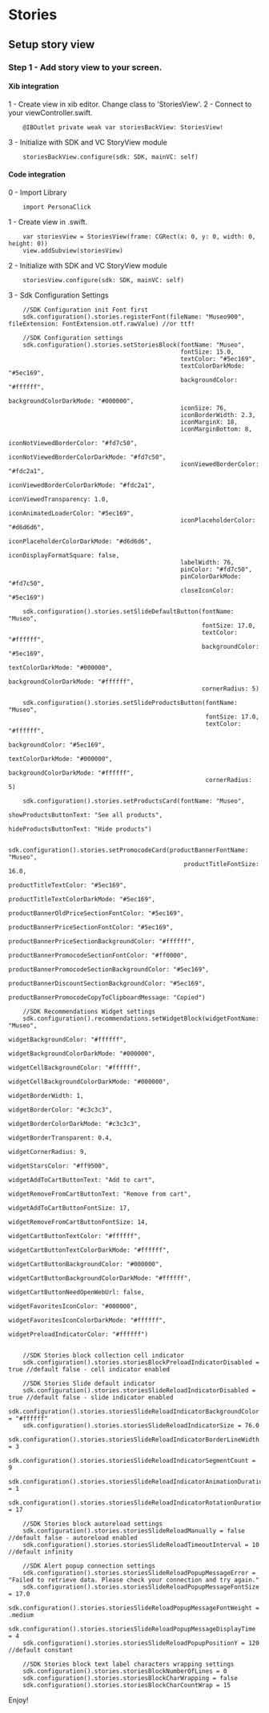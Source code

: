 # Stories
## Setup story view
### Step 1 - Add story view to your screen.
#### Xib integration
1 - Create view in xib editor. Change class to 'StoriesView'. 
2 - Connect to your viewController.swift. 

        @IBOutlet private weak var storiesBackView: StoriesView!
    
3 - Initialize with SDK and VC StoryView module
    
        storiesBackView.configure(sdk: SDK, mainVC: self)
    
#### Code integration
0 - Import Library
    
        import PersonaClick

1 - Create view in .swift.

        var storiesView = StoriesView(frame: CGRect(x: 0, y: 0, width: 0, height: 0))
        view.addSubview(storiesView)

2 - Initialize with SDK and VC StoryView module
    
        storiesView.configure(sdk: SDK, mainVC: self)
    
3 - Sdk Configuration Settings

        //SDK Configuration init Font first
        sdk.configuration().stories.registerFont(fileName: "Museo900", fileExtension: FontExtension.otf.rawValue) //or ttf!

        //SDK Configuration settings
        sdk.configuration().stories.setStoriesBlock(fontName: "Museo",
                                                    fontSize: 15.0,
                                                    textColor: "#5ec169",
                                                    textColorDarkMode: "#5ec169",
                                                    backgroundColor: "#ffffff",
                                                    backgroundColorDarkMode: "#000000",
                                                    iconSize: 76,
                                                    iconBorderWidth: 2.3,
                                                    iconMarginX: 18,
                                                    iconMarginBottom: 8,
                                                    iconNotViewedBorderColor: "#fd7c50",
                                                    iconNotViewedBorderColorDarkMode: "#fd7c50",
                                                    iconViewedBorderColor: "#fdc2a1",
                                                    iconViewedBorderColorDarkMode: "#fdc2a1",
                                                    iconViewedTransparency: 1.0,
                                                    iconAnimatedLoaderColor: "#5ec169",
                                                    iconPlaceholderColor: "#d6d6d6",
                                                    iconPlaceholderColorDarkMode: "#d6d6d6",
                                                    iconDisplayFormatSquare: false,
                                                    labelWidth: 76,
                                                    pinColor: "#fd7c50",
                                                    pinColorDarkMode: "#fd7c50",
                                                    closeIconColor: "#5ec169")

        sdk.configuration().stories.setSlideDefaultButton(fontName: "Museo",
                                                          fontSize: 17.0,
                                                          textColor: "#ffffff",
                                                          backgroundColor: "#5ec169",
                                                          textColorDarkMode: "#000000",
                                                          backgroundColorDarkMode: "#ffffff",
                                                          cornerRadius: 5)

        sdk.configuration().stories.setSlideProductsButton(fontName: "Museo",
                                                           fontSize: 17.0,
                                                           textColor: "#ffffff",
                                                           backgroundColor: "#5ec169",
                                                           textColorDarkMode: "#000000",
                                                           backgroundColorDarkMode: "#ffffff",
                                                           cornerRadius: 5)

        sdk.configuration().stories.setProductsCard(fontName: "Museo",
                                                    showProductsButtonText: "See all products",
                                                    hideProductsButtonText: "Hide products")

        sdk.configuration().stories.setPromocodeCard(productBannerFontName: "Museo",
                                                     productTitleFontSize: 16.0,
                                                     productTitleTextColor: "#5ec169",
                                                     productTitleTextColorDarkMode: "#5ec169",
                                                     productBannerOldPriceSectionFontColor: "#5ec169",
                                                     productBannerPriceSectionFontColor: "#5ec169",
                                                     productBannerPriceSectionBackgroundColor: "#ffffff",
                                                     productBannerPromocodeSectionFontColor: "#ff0000",
                                                     productBannerPromocodeSectionBackgroundColor: "#5ec169",
                                                     productBannerDiscountSectionBackgroundColor: "#5ec169",
                                                     productBannerPromocodeCopyToClipboardMessage: "Copied")

        //SDK Recommendations Widget settings
        sdk.configuration().recommendations.setWidgetBlock(widgetFontName: "Museo",
                                                           widgetBackgroundColor: "#ffffff",
                                                           widgetBackgroundColorDarkMode: "#000000",
                                                           widgetCellBackgroundColor: "#ffffff",
                                                           widgetCellBackgroundColorDarkMode: "#000000",
                                                           widgetBorderWidth: 1,
                                                           widgetBorderColor: "#c3c3c3",
                                                           widgetBorderColorDarkMode: "#c3c3c3",
                                                           widgetBorderTransparent: 0.4,
                                                           widgetCornerRadius: 9,
                                                           widgetStarsColor: "#ff9500",
                                                           widgetAddToCartButtonText: "Add to cart",
                                                           widgetRemoveFromCartButtonText: "Remove from cart",
                                                           widgetAddToCartButtonFontSize: 17,
                                                           widgetRemoveFromCartButtonFontSize: 14,
                                                           widgetCartButtonTextColor: "#ffffff",
                                                           widgetCartButtonTextColorDarkMode: "#ffffff",
                                                           widgetCartButtonBackgroundColor: "#000000",
                                                           widgetCartButtonBackgroundColorDarkMode: "#ffffff",
                                                           widgetCartButtonNeedOpenWebUrl: false,
                                                           widgetFavoritesIconColor: "#000000",
                                                           widgetFavoritesIconColorDarkMode: "#ffffff",
                                                           widgetPreloadIndicatorColor: "#ffffff")
        
        
        //SDK Stories block collection cell indicator
        sdk.configuration().stories.storiesBlockPreloadIndicatorDisabled = true //default false - cell indicator enabled

        //SDK Stories Slide default indicator
        sdk.configuration().stories.storiesSlideReloadIndicatorDisabled = true //default false - slide indicator enabled
        sdk.configuration().stories.storiesSlideReloadIndicatorBackgroundColor = "#ffffff"
        sdk.configuration().stories.storiesSlideReloadIndicatorSize = 76.0
        sdk.configuration().stories.storiesSlideReloadIndicatorBorderLineWidth = 3
        sdk.configuration().stories.storiesSlideReloadIndicatorSegmentCount = 9
        sdk.configuration().stories.storiesSlideReloadIndicatorAnimationDuration = 1
        sdk.configuration().stories.storiesSlideReloadIndicatorRotationDuration = 17

        //SDK Stories block autoreload settings
        sdk.configuration().stories.storiesSlideReloadManually = false //default false - autoreload enabled
        sdk.configuration().stories.storiesSlideReloadTimeoutInterval = 10 //default infinity

        //SDK Alert popup connection settings
        sdk.configuration().stories.storiesSlideReloadPopupMessageError = "Failed to retrieve data. Please check your connection and try again."
        sdk.configuration().stories.storiesSlideReloadPopupMessageFontSize = 17.0
        sdk.configuration().stories.storiesSlideReloadPopupMessageFontWeight = .medium
        sdk.configuration().stories.storiesSlideReloadPopupMessageDisplayTime = 4
        sdk.configuration().stories.storiesSlideReloadPopupPositionY = 120 //default constant
        
        //SDK Stories block text label characters wrapping settings
        sdk.configuration().stories.storiesBlockNumberOfLines = 0
        sdk.configuration().stories.storiesBlockCharWrapping = false
        sdk.configuration().stories.storiesBlockCharCountWrap = 15
    
Enjoy!
